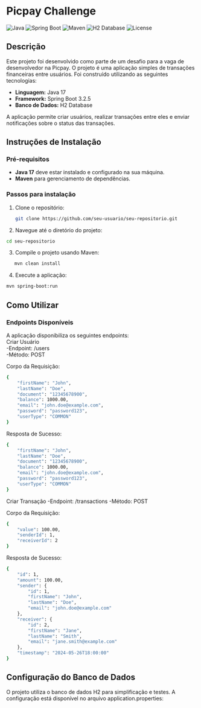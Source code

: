 # Picpay Challenge

![Java](https://img.shields.io/badge/Java-17-blue)
![Spring Boot](https://img.shields.io/badge/Spring%20Boot-3.2.5-brightgreen)
![Maven](https://img.shields.io/badge/Maven-4.0.0-orange)
![H2 Database](https://img.shields.io/badge/H2%20Database-1.4.200-lightgrey)
![License](https://img.shields.io/badge/License-MIT-yellow)

## Descrição

Este projeto foi desenvolvido como parte de um desafio para a vaga de desenvolvedor na Picpay. O projeto é uma aplicação simples de transações financeiras entre usuários. Foi construído utilizando as seguintes tecnologias:

- **Linguagem:** Java 17
- **Framework:** Spring Boot 3.2.5
- **Banco de Dados:** H2 Database

A aplicação permite criar usuários, realizar transações entre eles e enviar notificações sobre o status das transações.

## Instruções de Instalação

### Pré-requisitos

- **Java 17** deve estar instalado e configurado na sua máquina.
- **Maven** para gerenciamento de dependências.

### Passos para instalação

1. Clone o repositório:
   ```sh
   git clone https://github.com/seu-usuario/seu-repositorio.git
   ```

2. Navegue até o diretório do projeto:
```bash
cd seu-repositorio
```

3. Compile o projeto usando Maven:
```bash
   mvn clean install
```

4. Execute a aplicação:
```bash
mvn spring-boot:run
```

## Como Utilizar
### Endpoints Disponíveis
A aplicação disponibiliza os seguintes endpoints:<br>
Criar Usuário<br>
-Endpoint: /users<br>
-Método: POST<br>

Corpo da Requisição:<br>
```bash
{
    "firstName": "John",
    "lastName": "Doe",
    "document": "12345678900",
    "balance": 1000.00,
    "email": "john.doe@example.com",
    "password": "password123",
    "userType": "COMMON"
}
```

Resposta de Sucesso:
```bash
{
    "firstName": "John",
    "lastName": "Doe",
    "document": "12345678900",
    "balance": 1000.00,
    "email": "john.doe@example.com",
    "password": "password123",
    "userType": "COMMON"
}
```

Criar Transação
-Endpoint: /transactions
-Método: POST

Corpo da Requisição:
```bash
{
    "value": 100.00,
    "senderId": 1,
    "receiverId": 2
}
```

Resposta de Sucesso:
```bash
{
    "id": 1,
    "amount": 100.00,
    "sender": {
        "id": 1,
        "firstName": "John",
        "lastName": "Doe",
        "email": "john.doe@example.com"
    },
    "receiver": {
        "id": 2,
        "firstName": "Jane",
        "lastName": "Smith",
        "email": "jane.smith@example.com"
    },
    "timestamp": "2024-05-26T18:00:00"
}
```

## Configuração do Banco de Dados
O projeto utiliza o banco de dados H2 para simplificação e testes. A configuração está disponível no arquivo application.properties:




